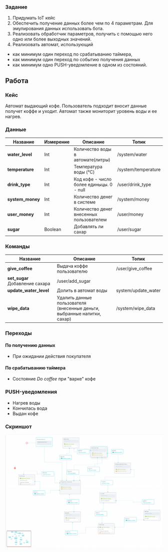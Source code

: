 ### Задание 
1) Придумать IoT кейс
2) Обеспечить получение данных более чем по 4 параметрам. Для эмулирования данных использовать бота.
3) Реализовать обработчик параметров, получить с помощью него одно или более выходных значений.
4) Реализовать автомат, использующий 

- как минимум один переход по срабатыванию таймера, 
- как минимум один переход по событию получения данных
- как минимум одно PUSH-уведомление в одном из состояний.

## Работа
### Кейс
Автомат выдающий кофе. Пользователь подходит вносит данные получет коффе и уходит. Автомат также мониторит уровень воды и ее нагрев.

### Данные 
|Название           |Измерение               |Описание         |Топик                            |
|---------------------|------------------------|-----------------|---------------------------------|
|<b>water_level</b>   |Int                     |Количество воды в автомате(литры)|/system/water|
|<b>temperature</b>   |Int                     |Температура воды (&#176;С)|/system/temperature      |
|<b>drink_type</b>    |Int                     |Код кофе - число более единыцы. 0 - null|/user/drink_type|
|<b>system_money</b>  |Int                     |Количество денег в системе|/system/money|
|<b>user_money</b>    |Int                     |Количество денег внесенных пользователем|/user/money|
|<b>sugar</b>         |Boolean                 |Добавлять ли сахар |/user/sugar|

### Команды
|Название           |Описание         |Топик                            |
|---------------------|-----------------|---------------------------------|
|<b>give_coffee</b>   |Выдача коффе пользователю|/user/give_coffee|
|<b>set_sugar</b>      Добавление сахара|/user/add_sugar|
|<b>update_water_level</b>    |Долить в автомат воды|system/update_water|
|<b>wipe_data</b>    |Удалить данные пользователя (внесенные деньги, выбранные напитки, сахар)|/system/wipe_data|

### Переходы
#### По получению данных 
- При ожидании действия покупателя
#### По срабатыванию таймера
- Состояние <i>Do coffee</i> при "варке" кофе

### PUSH-уведомления
- Нагрев воды
- Кончилась вода
- Выдан кофе

### Скриншот
<img src="screenshot.png">